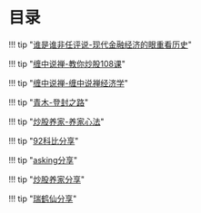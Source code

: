 # 目录

!!! tip "[谁是谁非任评说-现代金融经济的眼重看历史](/现代金融经济的眼重看历史/01历史是社会科学的实验报告/)"

!!! tip "[缠中说禅-教你炒股108课](/缠中说禅/教你炒股108课/001.不会赢钱的经济人，只是废人/)"

!!! tip "[缠中说禅-缠中说禅经济学](/缠中说禅/缠中说禅经济学/缠中说禅经济学00/)"

!!! tip "[青木-登封之路](/青木/00前言/)"

!!! tip "[炒股养家-养家心法](/养家心法/01大局观/)"

!!! tip "[92科比分享](/牛散/92科比/)"

!!! tip "[asking分享](/牛散/asking/)"

!!! tip "[炒股养家分享](/牛散/炒股养家/)"

!!! tip "[瑞鹤仙分享](/牛散/瑞鹤仙/)"
